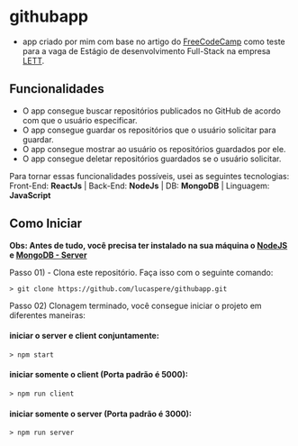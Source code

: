 # githubapp

- app criado por mim com base no artigo do [FreeCodeCamp](https://www.freecodecamp.org/news/every-time-you-build-a-to-do-list-app-a-puppy-dies-505b54637a5d/) como teste para a vaga de Estágio de desenvolvimento Full-Stack na empresa [LETT](https://lett.digital/).

## Funcionalidades

- O app consegue buscar repositórios publicados no GitHub de acordo com que o usuário especificar.
- O app consegue guardar os repositórios que o usuário solicitar para guardar.
- O app consegue mostrar ao usuário os repositórios guardados por ele.
- O app consegue deletar repositórios guardados se o usuário solicitar.

Para tornar essas funcionalidades possíveis, usei as seguintes tecnologias: Front-End: **ReactJs** | Back-End: **NodeJs** | DB: **MongoDB** | Linguagem: **JavaScript**

## Como Iniciar

**Obs: Antes de tudo, você precisa ter instalado na sua máquina o [NodeJS](https://nodejs.org/pt-br/download/) e [MongoDB - Server](https://www.mongodb.com/download-center/community)**

Passo 01) - Clona este repositório. Faça isso com o seguinte comando:
```
> git clone https://github.com/lucaspere/githubapp.git
```
Passo 02) Clonagem terminado, você consegue iniciar o projeto em diferentes maneiras:
#### iniciar o server e client conjuntamente:
```
> npm start
```
#### iniciar somente o client (Porta padrão é 5000):
```
> npm run client
```
#### iniciar somente o server (Porta padrão é 3000):
```
> npm run server
```
